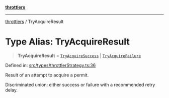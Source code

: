 [**throttlers**](../README.md)

***

[throttlers](../globals.md) / TryAcquireResult

# Type Alias: TryAcquireResult

> **TryAcquireResult** = [`TryAcquireSuccess`](../interfaces/TryAcquireSuccess.md) \| [`TryAcquireFailure`](../interfaces/TryAcquireFailure.md)

Defined in: [src/types/throttlerStrategy.ts:36](https://github.com/havelessbemore/throttlers/blob/3e64dbc7f42ad7431d8e4aaaafc9787d4a004f91/src/types/throttlerStrategy.ts#L36)

Result of an attempt to acquire a permit.

Discriminated union: either success or failure with a recommended retry delay.
